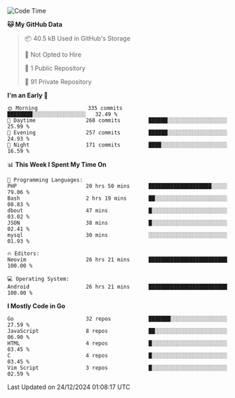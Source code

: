 
<!--START_SECTION:waka-->
![Code Time](http://img.shields.io/badge/Code%20Time-5%2C560%20hrs%2026%20mins-blue)

**🐱 My GitHub Data** 

> 📦 40.5 kB Used in GitHub's Storage 
 > 
> 🚫 Not Opted to Hire
 > 
> 📜 1 Public Repository 
 > 
> 🔑 91 Private Repository 
 > 
**I'm an Early 🐤** 

```text
🌞 Morning                335 commits         ████████░░░░░░░░░░░░░░░░░   32.49 % 
🌆 Daytime                268 commits         ██████░░░░░░░░░░░░░░░░░░░   25.99 % 
🌃 Evening                257 commits         ██████░░░░░░░░░░░░░░░░░░░   24.93 % 
🌙 Night                  171 commits         ████░░░░░░░░░░░░░░░░░░░░░   16.59 % 
```


📊 **This Week I Spent My Time On** 

```text
💬 Programming Languages: 
PHP                      20 hrs 50 mins      ████████████████████░░░░░   79.06 % 
Bash                     2 hrs 19 mins       ██░░░░░░░░░░░░░░░░░░░░░░░   08.83 % 
dbout                    47 mins             █░░░░░░░░░░░░░░░░░░░░░░░░   03.02 % 
JSON                     38 mins             █░░░░░░░░░░░░░░░░░░░░░░░░   02.41 % 
mysql                    30 mins             ░░░░░░░░░░░░░░░░░░░░░░░░░   01.93 % 

🔥 Editors: 
Neovim                   26 hrs 21 mins      █████████████████████████   100.00 % 

💻 Operating System: 
Android                  26 hrs 21 mins      █████████████████████████   100.00 % 
```

**I Mostly Code in Go** 

```text
Go                       32 repos            ███████░░░░░░░░░░░░░░░░░░   27.59 % 
JavaScript               8 repos             ██░░░░░░░░░░░░░░░░░░░░░░░   06.90 % 
HTML                     4 repos             █░░░░░░░░░░░░░░░░░░░░░░░░   03.45 % 
C                        4 repos             █░░░░░░░░░░░░░░░░░░░░░░░░   03.45 % 
Vim Script               3 repos             █░░░░░░░░░░░░░░░░░░░░░░░░   02.59 % 
```




 Last Updated on 24/12/2024 01:08:17 UTC
<!--END_SECTION:waka-->

